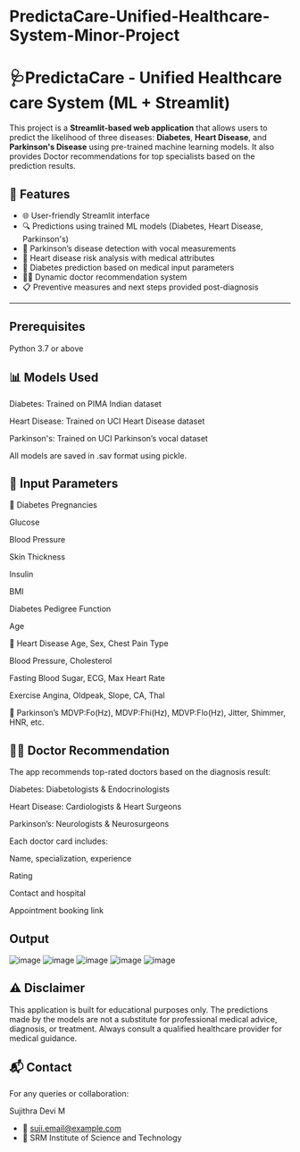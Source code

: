 # PredictaCare-Unified-Healthcare-System-Minor-Project

# 🩺PredictaCare - Unified Healthcare care System (ML + Streamlit)

This project is a **Streamlit-based web application** that allows users to predict the likelihood of three diseases: **Diabetes**, **Heart Disease**, and **Parkinson's Disease** using pre-trained machine learning models. It also provides Doctor recommendations for top specialists based on the prediction results.

## 🚀 Features

- 🌐 User-friendly Streamlit interface
- 🔍 Predictions using trained ML models (Diabetes, Heart Disease, Parkinson's)
- 🧠 Parkinson’s disease detection with vocal measurements
- 🩻 Heart disease risk analysis with medical attributes
- 🧪 Diabetes prediction based on medical input parameters
- 🧑‍⚕️ Dynamic doctor recommendation system
- 📋 Preventive measures and next steps provided post-diagnosis

---

## Prerequisites
Python 3.7 or above

## 📊 Models Used
Diabetes: Trained on PIMA Indian dataset

Heart Disease: Trained on UCI Heart Disease dataset

Parkinson's: Trained on UCI Parkinson’s vocal dataset

All models are saved in .sav format using pickle.

## 📌 Input Parameters
🔸 Diabetes
Pregnancies

Glucose

Blood Pressure

Skin Thickness

Insulin

BMI

Diabetes Pedigree Function

Age

🔸 Heart Disease
Age, Sex, Chest Pain Type

Blood Pressure, Cholesterol

Fasting Blood Sugar, ECG, Max Heart Rate

Exercise Angina, Oldpeak, Slope, CA, Thal

🔸 Parkinson’s
MDVP:Fo(Hz), MDVP:Fhi(Hz), MDVP:Flo(Hz), Jitter, Shimmer, HNR, etc.

## 👨‍⚕️ Doctor Recommendation
The app recommends top-rated doctors based on the diagnosis result:

Diabetes: Diabetologists & Endocrinologists

Heart Disease: Cardiologists & Heart Surgeons

Parkinson’s: Neurologists & Neurosurgeons

Each doctor card includes:

Name, specialization, experience

Rating

Contact and hospital

Appointment booking link


## Output

![image](https://github.com/user-attachments/assets/1e72f223-580c-4f55-b28c-b1b6e5737042)
![image](https://github.com/user-attachments/assets/e69bf69a-2eb1-46f1-a214-c37d1ead64b7)
![image](https://github.com/user-attachments/assets/fae0ff45-b244-4322-9014-5b80726cbabd)
![image](https://github.com/user-attachments/assets/f0d6fe22-8e29-4358-8a72-e6fd6ae13a5c)
![image](https://github.com/user-attachments/assets/b5c8c7f4-977f-457f-afe2-99455ad56fe2)


## ⚠️ Disclaimer
This application is built for educational purposes only. The predictions made by the models are not a substitute for professional medical advice, diagnosis, or treatment. Always consult a qualified healthcare provider for medical guidance.

## 📬 Contact
For any queries or collaboration:

Sujithra Devi M
- 📧 suji.email@example.com
- 📍 SRM Institute of Science and Technology
